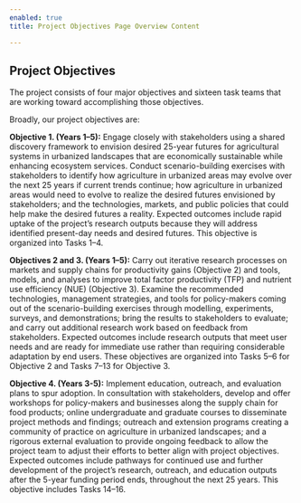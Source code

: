 ```yaml
---
enabled: true
title: Project Objectives Page Overview Content

---
```

<!-- Global site tag (gtag.js) - Google Analytics -->
<script async src="https://www.googletagmanager.com/gtag/js?id=G-RFJEY5FM58"></script>
<script>
  window.dataLayer = window.dataLayer || [];
  function gtag(){dataLayer.push(arguments);}
  gtag('js', new Date());

  gtag('config', 'G-RFJEY5FM58');
</script>

## Project Objectives

The project consists of four major objectives and sixteen task teams that are working toward accomplishing those objectives.

Broadly, our project objectives are:

**Objective 1. (Years 1–5):** Engage closely with stakeholders using a shared discovery framework to envision desired 25-year futures for agricultural systems in urbanized landscapes that are economically sustainable while enhancing ecosystem services. Conduct scenario-building exercises with stakeholders to identify how agriculture in urbanized areas may evolve over the next 25 years if current trends continue; how agriculture in urbanized areas would need to evolve to realize the desired futures envisioned by stakeholders; and the technologies, markets, and public policies that could help make the desired futures a reality. Expected outcomes include rapid uptake of the project’s research outputs because they will address identified present-day needs and desired futures. This objective is organized into Tasks 1–4.

**Objectives 2 and 3. (Years 1–5):** Carry out iterative research processes on markets and supply chains for productivity gains (Objective 2) and tools, models, and analyses to improve total factor productivity (TFP) and nutrient use efficiency (NUE) (Objective 3). Examine the recommended technologies, management strategies, and tools for policy-makers coming out of the scenario-building exercises through modelling, experiments, surveys, and demonstrations; bring the results to stakeholders to evaluate; and carry out additional research work based on feedback from stakeholders. Expected outcomes include research outputs that meet user needs and are ready for immediate use rather than requiring considerable adaptation by end users. These objectives are organized into Tasks 5–6 for Objective 2 and Tasks 7–13 for Objective 3.

**Objective 4. (Years 3-5):** Implement education, outreach, and evaluation plans to spur adoption. In consultation with stakeholders, develop and offer workshops for policy-makers and businesses along the supply chain for food products; online undergraduate and graduate courses to disseminate project methods and findings; outreach and extension programs creating a community of practice on agriculture in urbanized landscapes; and a rigorous external evaluation to provide ongoing feedback to allow the project team to adjust their efforts to better align with project objectives. Expected outcomes include pathways for continued use and further development of the project’s research, outreach, and education outputs after the 5-year funding period ends, throughout the next 25 years. This objective includes Tasks 14–16.